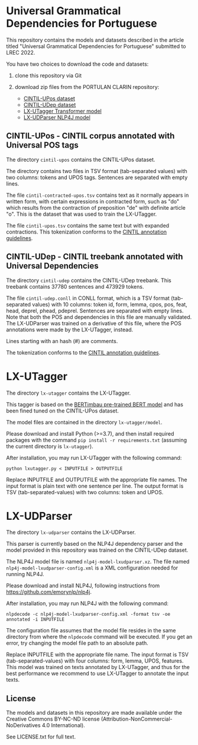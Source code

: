 # Universal Grammatical Dependencies for Portuguese

This repository contains the models and datasets described in the article titled "Universal Grammatical Dependencies for Portuguese" submitted to LREC 2022.

You have two choices to download the code and datasets:

1. clone this repository via Git

2. download zip files from the PORTULAN CLARIN repository:

    * [CINTIL-UPos dataset](https://hdl.handle.net/21.11129/0000-000E-8B30-F)
    * [CINTIL-UDep dataset](https://hdl.handle.net/21.11129/0000-000E-8B2E-3)
    * [LX-UTagger Transformer model](https://hdl.handle.net/21.11129/0000-000E-8B2F-2)
    * [LX-UDParser NLP4J model](https://hdl.handle.net/21.11129/0000-000E-8B31-E) 

## CINTIL-UPos - CINTIL corpus annotated with Universal POS tags

The directory `cintil-upos` contains the CINTIL-UPos dataset.

The directory contains two files in TSV format (tab-separated values) with two columns: tokens and UPOS tags.
Sentences are separated with empty lines.

The file `cintil-contracted-upos.tsv` contains text as it normally appears in written form, with certain expressions in contracted form, such as "do" which results from the contraction of preposition "de" with definite article "o".  This is the dataset that was used to train the LX-UTagger.

The file `cintil-upos.tsv` contains the same text but with expanded contractions.
This tokenization conforms to the [CINTIL annotation guidelines](http://www.di.fc.ul.pt/~ahb/pubs/2005BarretoBrancoMendesEtAl.pdf).

## CINTIL-UDep - CINTIL treebank annotated with Universal Dependencies

The directory `cintil-udep` contains the CINTIL-UDep treebank.
This treebank contains 37780 sentences and 473929 tokens.

The file `cintil-udep.conll` in CONLL format, which is a TSV format (tab-separated values) with 10 columns: token id, form, lemma, cpos, pos, feat, head, deprel, phead, pdeprel.
Sentences are separated with empty lines.  Note that both the POS and dependencies in this file are manually validated.  The LX-UDParser was trained on a derivative of this file, where the POS annotations were made by the LX-UTagger, instead.

Lines starting with an hash (#) are comments.

The tokenization conforms to the [CINTIL annotation guidelines](http://www.di.fc.ul.pt/~ahb/pubs/2005BarretoBrancoMendesEtAl.pdf).

# LX-UTagger

The directory `lx-utagger` contains the LX-UTagger.

This tagger is based on the [BERTimbau pre-trained BERT model](https://github.com/neuralmind-ai/portuguese-bert) and has been fined tuned on the CINTIL-UPos dataset.

The model files are contained in the directory `lx-utagger/model`.

Please download and install Python (>=3.7), and then install required packages with the command `pip install -r requirements.txt` (assuming the current directory is `lx-utagger`).

After installation, you may run LX-UTagger with the following command:

    python lxutagger.py < INPUTFILE > OUTPUTFILE

Replace INPUTFILE and OUTPUTFILE with the appropriate file names.  The input format is plain text with one sentence per line.
The output format is TSV (tab-separated-values) with two columns: token and UPOS.

# LX-UDParser

The directory `lx-udparser` contains the LX-UDParser.

This parser is currently based on the NLP4J dependency parser and the model provided in this repository was trained on the CINTIL-UDep dataset.

The NLP4J model file is named `nlp4j-model-lxudparser.xz`.
The file named `nlp4j-model-lxudparser-config.xml` is a XML configuration needed for running NLP4J.

Please download and install NLP4J, following instructions from https://github.com/emorynlp/nlp4j.

After installation, you may run NLP4J with the following command:

    nlpdecode -c nlp4j-model-lxudparser-config.xml -format tsv -oe annotated -i INPUTFILE

The configuration file assumes that the model file resides in the same directory from where the `nlpdecode` command will be executed.  If you get an error, try changing the model file path to an absolute path.

Replace INPUTFILE with the appropriate file name.  The input format is TSV (tab-separated-values) with four columns: form, lemma, UPOS, features.
This model was trained on texts annotated by LX-UTagger, and thus for the best performance we recommend to use LX-UTagger to annotate the input texts.

## License

The models and datasets in this repository are made available under the Creative Commons BY-NC-ND license (Attribution-NonCommercial-NoDerivatives 4.0 International).

See LICENSE.txt for full text.

